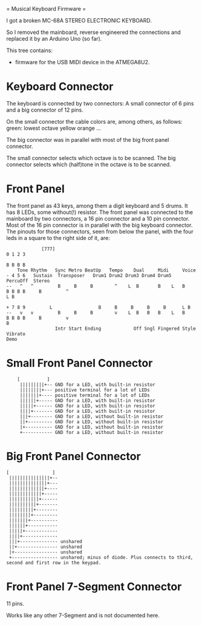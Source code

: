 = Musical Keyboard Firmware =

I got a broken MC-68A STEREO ELECTRONIC KEYBOARD. 

So I removed the mainboard, reverse engineered the connections and replaced it by an Arduino Uno (so far).

This tree contains:
- firmware for the USB MIDI device in the ATMEGA8U2.

Keyboard Connector
==================
The keyboard is connected by two connectors:
A small connector of 6 pins and a big connector of 12 pins.

On the small connector the cable colors are, among others, as follows:
	green: lowest octave
	yellow
	orange
	...

The big connector was in parallel with most of the big front panel connector.

The small connector selects which octave is to be scanned.
The big connector selects which (half)tone in the octave is to be scanned.

Front Panel
===========
The front panel as 43 keys, among them a digit keyboard and 5 drums. It has 8 LEDs, some without(!) resistor.
The front panel was connected to the mainboard by two connectors, a 16 pin connector and a 10 pin connector.
Most of the 16 pin connector is in parallel with the big keyboard connector.
The pinouts for those connectors, seen from below the panel, with the four leds in a square to the right side of it, are:

                 [777]                                                       0 1 2 3
                                                                             B B B B
        Tone Rhythm   Sync Metro BeatUp   Tempo    Dual     Midi     Voice   - 4 5 6   Sustain  Transposer   Drum1 Drum2 Drum3 Drum4 Drum5     PercuOff  Stereo
    --   ^   ^         B     B     B        ^    L  B       B    L   B       B B B B     B         ^                                                     L B
                                                                             + 7 8 9         L                 B     B     B     B     B      L B         
    --   v   v         B     B     B        v    L  B   B   B    L   B       B B B B     B         v                                                       B
                      Intr Start Ending            Off Sngl Fingered Style             Vibrato                                                            Demo

Small Front Panel Connector
===========================

        [          ]
         |||||||||+-- GND for a LED, with built-in resistor
         ||||||||+--- positive terminal for a lot of LEDs
         |||||||+---- positive terminal for a lot of LEDs
         ||||||+----- GND for a LED, with built-in resistor
         |||||+------ GND for a LED, with built-in resistor
         ||||+------- GND for a LED, with built-in resistor
         |||+-------- GND for a LED, without built-in resistor
         ||+--------- GND for a LED, without built-in resistor
         |+---------- GND for a LED, without built-in resistor
         +----------- GND for a LED, without built-in resistor

Big Front Panel Connector
=========================

    [                ]
     |||||||||||||||+-- 
     ||||||||||||||+--- 
     |||||||||||||+---- 
     ||||||||||||+----- 
     |||||||||||+------ 
     ||||||||||+------- 
     |||||||||+-------- 
     ||||||||+--------- 
     |||||||+---------- 
     ||||||+----------- 
     |||||+------------ 
     ||||+------------- 
     |||+-------------- unshared
     ||+--------------- unshared
     |+---------------- unshared
     +----------------- unshared; minus of diode. Plus connects to third, second and first row in the keypad.

Front Panel 7-Segment Connector
===============================

11 pins.

Works like any other 7-Segment and is not documented here.
